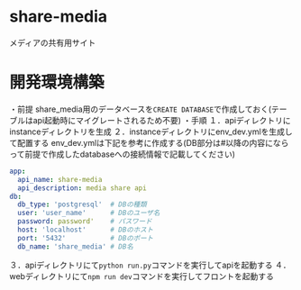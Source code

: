 # share-media
メディアの共有用サイト

# 開発環境構築
・前提
share_media用のデータベースを```CREATE DATABASE```で作成しておく(テーブルはapi起動時にマイグレートされるため不要)
・手順
１．apiディレクトリにinstanceディレクトリを生成
２．instanceディレクトリにenv_dev.ymlを生成して配置する
env_dev.ymlは下記を参考に作成する(DB部分は#以降の内容にならって前提で作成したdatabaseへの接続情報で記載してください)
```yaml
app:
  api_name: share-media
  api_description: media share api
db:
  db_type: 'postgresql'  # DBの種類
  user: 'user_name'      # DBのユーザ名
  password: password'    # パスワード
  host: 'localhost'      # DBのホスト
  port: '5432'           # DBのポート
  db_name: 'share_media' # DB名

```
３．apiディレクトリにて``` python run.py ```コマンドを実行してapiを起動する
４．webディレクトリにて``` npm run dev ```コマンドを実行してフロントを起動する

